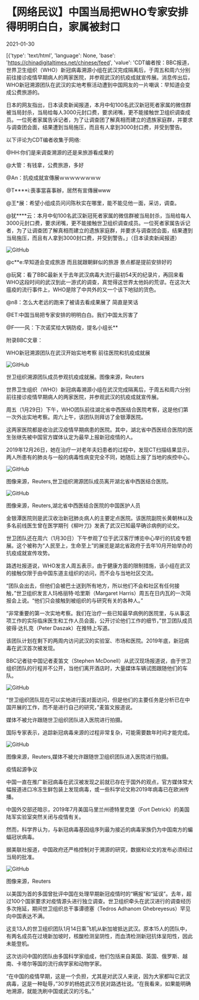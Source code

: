 # 【网络民议】中国当局把WHO专家安排得明明白白，家属被封口

2021-01-30

[{'type': 'text/html', 'language': None, 'base': 'https://chinadigitaltimes.net/chinese/feed', 'value': 'CDT编者按：BBC报道，世界卫生组织（WHO）新冠病毒溯源小组在武汉完成隔离后，于周五和周六分别前往接诊疫情早期病人的两家医院，并参观武汉的抗疫成就宣传展。消息传出后，WHO新冠溯源团队在武汉的实地考察活动遭到中国网友的一片嘲讽：早知道会变成公费旅游的。

日本的网友指出，日本读卖新闻报道，本月中旬100名武汉新冠死者家属的微信群被当局封杀，当局给每人3000元封口费，要求闭嘴，更不能接触世卫组织调查成员。一位死者家属告诉记者，为了让调查团了解真相而建立的遗族家庭群，并要求与调查团会面，结果遭到当局施压，而且有人拿到3000封口费，并受到警告。

以下评论为CDT编者收集于网络:

@HH:你们是来调查溯源的还是来旅游看成果的

@大管：有钱拿，公费旅游，多好

@An：抗疫成就宣傳展ｗｗｗｗｗｗｗｗ

@T****i:喪事當喜事辦，居然有宣傳展www

@王*展：希望小组成员问问陈秋实在哪里，能不能见他一面，采访，调查。

@犹****云：本月中旬100名武汉新冠死者家属的微信群被当局封杀，当局给每人3000元封口费，要求闭嘴，更不能接触世卫组织调查成员。一位死者家属告诉记者，为了让调查团了解真相而建立的遗族家庭群，并要求与调查团会面，结果遭到当局施压，而且有人拿到3000封口费，并受到警告。」（日本读卖新闻报道）

![GitHub](https://chinadigitaltimes.net/chinese/files/2021/01/2-3.jpeg)

@c**e:早知道会变成旅游 而且就跟朝鲜似的旅游 景点都是提前安排好的

@玩窝：看了BBC最新关于去年武汉病毒大流行最初54天的纪录片，再回来看WHO这段时间的武汉到此一游式的调查，真觉得这世界太他妈的荒谬。在这次大瘟疫的流行事件上，WHO是除了中共外的又一个该下地狱的货色。

@n8：怎么大老远的跑来了被请去看成果展了 简直是笑话

@ET:中国当局把专家安排的明明白白。我们中国太厉害了

@F&#8212;&#8212;风：下次诺奖给大锅防疫，提名小组长**

附录BBC文章：

WHO新冠溯源团队在武汉开始实地考察 前往医院和抗疫成就展

![GitHub](https://chinadigitaltimes.net/chinese/files/2021/01/post-662189-60158336e343e.) 

世卫组织溯源团队成员参观抗疫成就展。图像来源，Reuters  



世界卫生组织（WHO）新冠病毒溯源小组在武汉完成隔离后，于周五和周六分别前往接诊疫情早期病人的两家医院，并参观武汉的抗疫成就宣传展。

周五（1月29日）下午，WHO团队前往湖北省中西医结合医院考察，这是他们第一次外出实地考察。周六上午，该团队则拜访了金银潭医院。

这两家医院都是收治武汉疫情早期病患的医院。其中，湖北省中西医结合医院的医生张继先被中国官方媒体认定为最早上报新冠疫情的人。

2019年12月26日，她在治疗一对老年夫妇患者的过程中，发现CT扫描结果显示，两人所患有的肺炎与一般的病毒性病变完全不同，她随后上报了当地的疾控中心。

![GitHub](https://chinadigitaltimes.net/chinese/files/2021/01/post-662189-60158336eeffa.) 

图像来源，Reuters,世卫组织溯源团队成员离开湖北省中西医结合医院。



![GitHub](https://chinadigitaltimes.net/chinese/files/2021/01/post-662189-601583370525a.)

图像来源，Reuters,湖北省中西医结合医院的中国医护人员



金银潭医院则是武汉收治新冠肺炎病人的主要定点医院。该医院副院长黄朝林以及多名前线医生曾在医学期刊《柳叶刀》发表了武汉已知最早确诊病例的论文。

世卫团队还在周六（1月30日）下午参观了位于武汉客厅博览中心举行的抗疫专题展。这个被称为“人民至上，生命至上”的展览是湖北省政府于去年10月开始举办的抗疫成就宣传攻势。

路透社报道说，WHO发言人周五表示，由于健康方面的限制措施，该小组在武汉的接触仅限于由中国东道主组织的访问，而不会与当地社区交流。

“团队会出去，但他们会被巴士送到所有地方，所以他们不会和社区有任何接触，”世卫组织发言人玛格丽特·哈里斯（Margaret Harris）周五在日内瓦的一次简报会上说。“他们只会接触到被组织的与研究有关的各种人。”

“非常重要的第一次实地考察。我们在治疗一些已知最早病例的医院里，与从事这项工作的实际临床医生和工作人员会面，公开讨论他们工作的细节，”世卫团队成员彼得·达扎克（Peter Daszak）在推特上写道。

该团队计划在剩下的两周内访问武汉的实验室、市场和医院。2019年底，新冠病毒在武汉首次被发现。

BBC记者驻中国记者麦笛文（Stephen McDonell）从武汉现场报道说，由于世卫组织团队的行程并不公开，当他们离开酒店时，大量媒体车辆试图跟随他们的车队。

![GitHub](https://chinadigitaltimes.net/chinese/files/2021/01/截屏2021-01-30-上午10.59.55.png)

“世卫组织团队现在可以实地进行面对面访问，但是他们的主要任务是分析已在中国开展的工作，而不是进行自己的研究，”麦笛文报道说。

媒体不被允许跟随世卫组织团队进入医院进行拍摄。

国际专家表示，追踪新冠病毒来源的过程非常复杂，可能需要数年时间才能完成。

![GitHub](https://chinadigitaltimes.net/chinese/files/2021/01/post-662189-6015833710ab7.)

图像来源，Reuters,媒体不被允许跟随世卫组织团队进入医院进行拍摄。



疫情起源争议

中国一直在推广新冠病毒在武汉被发现之前就已存在于国外的观点，官方媒体常大幅报道进口冷冻生鲜包装上发现病毒，或一些科学论文称2019年病毒已在欧洲传播。

中国外交部还暗示，2019年7月美国马里兰州德特里克堡（Fort Detrick）的美国陆军实验室突然关闭与疫情有关。

然而，科学界认为，与新冠病毒基因组序列最为接近的病毒家族仍为中国南方的蝙蝠冠状病毒。

据美联社报道，中国政府还严格控制对于溯源的研究，数据和论文的发布必须经过当局的批准。

![GitHub](https://chinadigitaltimes.net/chinese/files/2021/01/post-662189-6015833719716.)

图像来源，Reuters



以美国为首的多国曾批评中国在处理早期新冠疫情时的“瞒报”和“延误”。去年，超过100个国家要求对疫情源头进行独立调查。世卫组织牵头在武汉进行的调查经历多次拖延，期间世卫组织总干事谭德塞（Tedros Adhanom Ghebreyesus）罕见向中国表达不满。

这支13人的世卫组织团队1月14日乘飞机从新加坡抵达武汉。原本15人的团队中，有两名成员在过境新加坡时，核酸检测呈阴性，而血清检测新冠抗体呈阳性，因此未能登机。

这次访问中国的团队由多国科学家组成，他们包括来自美国、英国、俄罗斯、越南、卡塔尔等国的流行病学家和动物学家。

“在中国的疫情早期，这是一个负担，尤其是对武汉人来说，因为大家都叫它武汉病毒，这是一种耻辱，”30岁的杨姓武汉市民对路透社说。“在我看来，如果能明确地溯源，就能洗刷中国或武汉的污名。”

